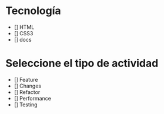 # Tecnología
- [] HTML
- [] CSS3
- [] docs

# Seleccione el tipo de actividad
- [] Feature
- [] Changes
- [] Refactor
- [] Performance
- [] Testing


 
 
 
 
